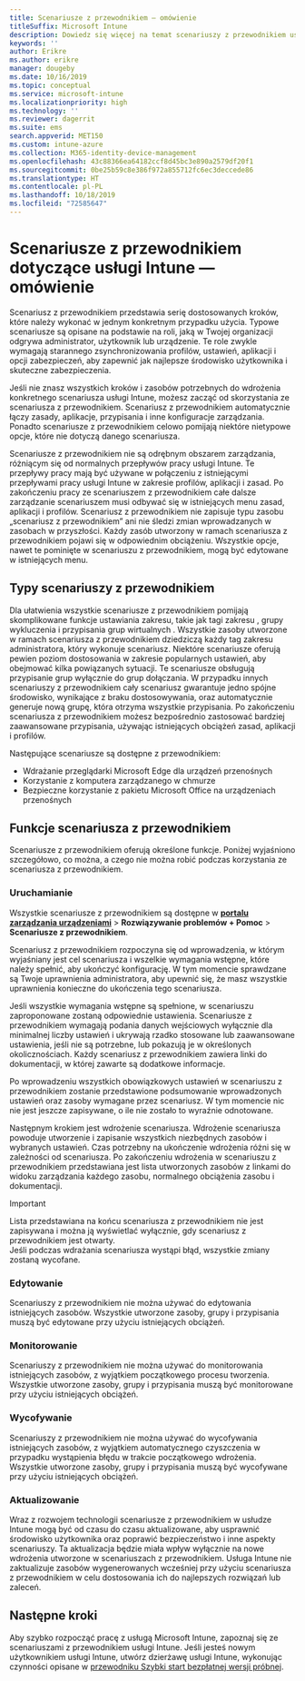 ```yaml
---
title: Scenariusze z przewodnikiem — omówienie
titleSuffix: Microsoft Intune
description: Dowiedz się więcej na temat scenariuszy z przewodnikiem usługi Intune dostępnych w portalu zarządzania urządzeniami platformy Microsoft 365.
keywords: ''
author: Erikre
ms.author: erikre
manager: dougeby
ms.date: 10/16/2019
ms.topic: conceptual
ms.service: microsoft-intune
ms.localizationpriority: high
ms.technology: ''
ms.reviewer: dagerrit
ms.suite: ems
search.appverid: MET150
ms.custom: intune-azure
ms.collection: M365-identity-device-management
ms.openlocfilehash: 43c88366ea64182ccf8d45bc3e890a2579df20f1
ms.sourcegitcommit: 0be25b59c8e386f972a855712fc6ec3deccede86
ms.translationtype: HT
ms.contentlocale: pl-PL
ms.lasthandoff: 10/18/2019
ms.locfileid: "72585647"
---
```

# <a name="intune-guided-scenarios-overview"></a>Scenariusze z przewodnikiem dotyczące usługi Intune — omówienie 

Scenariusz z przewodnikiem przedstawia serię dostosowanych kroków, które należy wykonać w jednym konkretnym przypadku użycia. Typowe scenariusze są opisane na podstawie na roli, jaką w Twojej organizacji odgrywa administrator, użytkownik lub urządzenie. Te role zwykle wymagają starannego zsynchronizowania profilów, ustawień, aplikacji i opcji zabezpieczeń, aby zapewnić jak najlepsze środowisko użytkownika i skuteczne zabezpieczenia.    

Jeśli nie znasz wszystkich kroków i zasobów potrzebnych do wdrożenia konkretnego scenariusza usługi Intune, możesz zacząć od skorzystania ze scenariusza z przewodnikiem. Scenariusz z przewodnikiem automatycznie łączy zasady, aplikacje, przypisania i inne konfiguracje zarządzania. Ponadto scenariusze z przewodnikiem celowo pomijają niektóre nietypowe opcje, które nie dotyczą danego scenariusza. 

Scenariusze z przewodnikiem nie są odrębnym obszarem zarządzania, różniącym się od normalnych przepływów pracy usługi Intune. Te przepływy pracy mają być używane w połączeniu z istniejącymi przepływami pracy usługi Intune w zakresie profilów, aplikacji i zasad. Po zakończeniu pracy ze scenariuszem z przewodnikiem całe dalsze zarządzanie scenariuszem musi odbywać się w istniejących menu zasad, aplikacji i profilów. Scenariusz z przewodnikiem nie zapisuje typu zasobu „scenariusz z przewodnikiem” ani nie śledzi zmian wprowadzanych w zasobach w przyszłości. Każdy zasób utworzony w ramach scenariusza z przewodnikiem pojawi się w odpowiednim obciążeniu. Wszystkie opcje, nawet te pominięte w scenariuszu z przewodnikiem, mogą być edytowane w istniejących menu.  

## <a name="types-of-guided-scenarios"></a>Typy scenariuszy z przewodnikiem 

Dla ułatwienia wszystkie scenariusze z przewodnikiem pomijają skomplikowane funkcje ustawiania zakresu, takie jak tagi zakresu <link>, grupy wykluczenia i przypisania grup wirtualnych <link>. Wszystkie zasoby utworzone w ramach scenariusza z przewodnikiem dziedziczą każdy tag zakresu administratora, który wykonuje scenariusz. Niektóre scenariusze oferują pewien poziom dostosowania w zakresie popularnych ustawień, aby obejmować kilka powiązanych sytuacji. Te scenariusze obsługują przypisanie grup wyłącznie do grup dołączania. W przypadku innych scenariuszy z przewodnikiem cały scenariusz gwarantuje jedno spójne środowisko, wynikające z braku dostosowywania, oraz automatycznie generuje nową grupę, która otrzyma wszystkie przypisania. Po zakończeniu scenariusza z przewodnikiem możesz bezpośrednio zastosować bardziej zaawansowane przypisania, używając istniejących obciążeń zasad, aplikacji i profilów.  

Następujące scenariusze są dostępne z przewodnikiem: 
- Wdrażanie przeglądarki Microsoft Edge dla urządzeń przenośnych 
- Korzystanie z komputera zarządzanego w chmurze
- Bezpieczne korzystanie z pakietu Microsoft Office na urządzeniach przenośnych 

## <a name="guided-scenario-functionality"></a>Funkcje scenariusza z przewodnikiem 

Scenariusze z przewodnikiem oferują określone funkcje. Poniżej wyjaśniono szczegółowo, co można, a czego nie można robić podczas korzystania ze scenariusza z przewodnikiem.

### <a name="launching"></a>Uruchamianie  

Wszystkie scenariusze z przewodnikiem są dostępne w **[portalu zarządzania urządzeniami](https://devicemanagement.microsoft.com)**  > **Rozwiązywanie problemów + Pomoc** > **Scenariusze z przewodnikiem**. 

Scenariusz z przewodnikiem rozpoczyna się od wprowadzenia, w którym wyjaśniany jest cel scenariusza i wszelkie wymagania wstępne, które należy spełnić, aby ukończyć konfigurację. W tym momencie sprawdzane są Twoje uprawnienia administratora, aby upewnić się, że masz wszystkie uprawnienia konieczne do ukończenia tego scenariusza.  

Jeśli wszystkie wymagania wstępne są spełnione, w scenariuszu zaproponowane zostaną odpowiednie ustawienia. Scenariusze z przewodnikiem wymagają podania danych wejściowych wyłącznie dla minimalnej liczby ustawień i ukrywają rzadko stosowane lub zaawansowane ustawienia, jeśli nie są potrzebne, lub pokazują je w określonych okolicznościach. Każdy scenariusz z przewodnikiem zawiera linki do dokumentacji, w której zawarte są dodatkowe informacje. 

Po wprowadzeniu wszystkich obowiązkowych ustawień w scenariuszu z przewodnikiem zostanie przedstawione podsumowanie wprowadzonych ustawień oraz zasoby wymagane przez scenariusz. W tym momencie nic nie jest jeszcze zapisywane, o ile nie zostało to wyraźnie odnotowane.

Następnym krokiem jest wdrożenie scenariusza. Wdrożenie scenariusza powoduje utworzenie i zapisanie wszystkich niezbędnych zasobów i wybranych ustawień. Czas potrzebny na ukończenie wdrożenia różni się w zależności od scenariusza. Po zakończeniu wdrożenia w scenariuszu z przewodnikiem przedstawiana jest lista utworzonych zasobów z linkami do widoku zarządzania każdego zasobu, normalnego obciążenia zasobu i dokumentacji. 

> [!IMPORTANT]
> Lista przedstawiana na końcu scenariusza z przewodnikiem nie jest zapisywana i można ją wyświetlać wyłącznie, gdy scenariusz z przewodnikiem jest otwarty.  
Jeśli podczas wdrażania scenariusza wystąpi błąd, wszystkie zmiany zostaną wycofane. 

### <a name="editing"></a>Edytowanie 

Scenariuszy z przewodnikiem nie można używać do edytowania istniejących zasobów. Wszystkie utworzone zasoby, grupy i przypisania muszą być edytowane przy użyciu istniejących obciążeń.

### <a name="monitoring"></a>Monitorowanie 

Scenariuszy z przewodnikiem nie można używać do monitorowania istniejących zasobów, z wyjątkiem początkowego procesu tworzenia. Wszystkie utworzone zasoby, grupy i przypisania muszą być monitorowane przy użyciu istniejących obciążeń. 

### <a name="retiring"></a>Wycofywanie 

Scenariuszy z przewodnikiem nie można używać do wycofywania istniejących zasobów, z wyjątkiem automatycznego czyszczenia w przypadku wystąpienia błędu w trakcie początkowego wdrożenia. Wszystkie utworzone zasoby, grupy i przypisania muszą być wycofywane przy użyciu istniejących obciążeń. 

### <a name="updating"></a>Aktualizowanie

Wraz z rozwojem technologii scenariusze z przewodnikiem w usłudze Intune mogą być od czasu do czasu aktualizowane, aby usprawnić środowisko użytkownika oraz poprawić bezpieczeństwo i inne aspekty scenariuszy. Ta aktualizacja będzie miała wpływ wyłącznie na nowe wdrożenia utworzone w scenariuszach z przewodnikiem. Usługa Intune nie zaktualizuje zasobów wygenerowanych wcześniej przy użyciu scenariusza z przewodnikiem w celu dostosowania ich do najlepszych rozwiązań lub zaleceń.  

## <a name="next-steps"></a>Następne kroki

Aby szybko rozpocząć pracę z usługą Microsoft Intune, zapoznaj się ze scenariuszami z przewodnikiem usługi Intune. Jeśli jesteś nowym użytkownikiem usługi Intune, utwórz dzierżawę usługi Intune, wykonując czynności opisane w [przewodniku Szybki start bezpłatnej wersji próbnej](free-trial-sign-up.md).